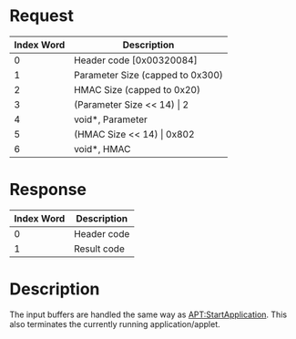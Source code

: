 # Request

| Index Word | Description                      |
|------------|----------------------------------|
| 0          | Header code \[0x00320084\]       |
| 1          | Parameter Size (capped to 0x300) |
| 2          | HMAC Size (capped to 0x20)       |
| 3          | (Parameter Size \<\< 14) \| 2    |
| 4          | void\*, Parameter                |
| 5          | (HMAC Size \<\< 14) \| 0x802     |
| 6          | void\*, HMAC                     |

# Response

| Index Word | Description |
|------------|-------------|
| 0          | Header code |
| 1          | Result code |

# Description

The input buffers are handled the same way as
[<APT:StartApplication>](APT:StartApplication "wikilink"). This also
terminates the currently running application/applet.